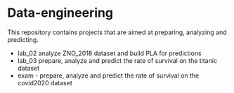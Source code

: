 # Data-engineering
This repository contains projects that are aimed at preparing, analyzing and predicting.

- lab_02 analyze ZNO_2018 dataset and build PLA for predictions
- lab_03 prepare, analyze and predict the rate of survival on the titanic dataset
- exam - prepare, analyze and predict the rate of survival on the covid2020 dataset
